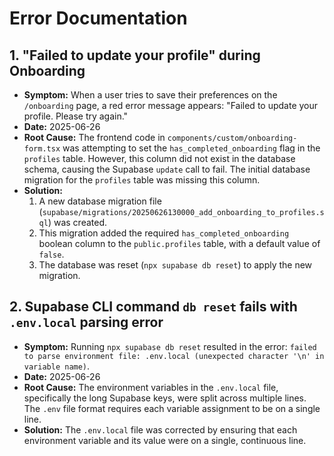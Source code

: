 # Error Documentation

## 1. "Failed to update your profile" during Onboarding

- **Symptom:** When a user tries to save their preferences on the `/onboarding` page, a red error message appears: "Failed to update your profile. Please try again."
- **Date:** 2025-06-26
- **Root Cause:** The frontend code in `components/custom/onboarding-form.tsx` was attempting to set the `has_completed_onboarding` flag in the `profiles` table. However, this column did not exist in the database schema, causing the Supabase `update` call to fail. The initial database migration for the `profiles` table was missing this column.
- **Solution:**
    1. A new database migration file (`supabase/migrations/20250626130000_add_onboarding_to_profiles.sql`) was created.
    2. This migration added the required `has_completed_onboarding` boolean column to the `public.profiles` table, with a default value of `false`.
    3. The database was reset (`npx supabase db reset`) to apply the new migration.

## 2. Supabase CLI command `db reset` fails with `.env.local` parsing error

- **Symptom:** Running `npx supabase db reset` resulted in the error: `failed to parse environment file: .env.local (unexpected character '\n' in variable name)`.
- **Date:** 2025-06-26
- **Root Cause:** The environment variables in the `.env.local` file, specifically the long Supabase keys, were split across multiple lines. The `.env` file format requires each variable assignment to be on a single line.
- **Solution:** The `.env.local` file was corrected by ensuring that each environment variable and its value were on a single, continuous line.